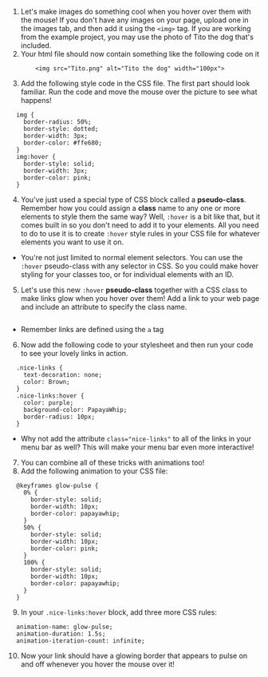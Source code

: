 1. Let's make images do something cool when you hover over them with the mouse! If you don't have any images on your page, upload one in the images tab, and then add it using the `<img>` tag. If you are working from the example project, you may use the photo of Tito the dog that's included.
2. Your html file should now contain something like the following code on it
    ```
        <img src="Tito.png" alt="Tito the dog" width="100px">
    ```  		
3. Add the following style code in the CSS file. The first part should look familiar. Run the code and move the mouse over the picture to see what happens!
  ```
    img {
      border-radius: 50%;
      border-style: dotted;
      border-width: 3px;
      border-color: #ffe680;
    }
    img:hover {
      border-style: solid;
      border-width: 3px;
      border-color: pink;
    }
  ```  
4. You've just used a special type of CSS block called a **pseudo-class**. Remember how you could assign a **class** name to any one or more elements to style them the same way? Well, `:hover` is a bit like that, but it comes built in so you don't need to add it to your elements. All you need to do to use it is to create `:hover` style rules in your CSS file for whatever elements you want to use it on.
 * You're not just limited to normal element selectors. You can use the `:hover` pseudo-class with any selector in CSS. So you could make hover styling for your classes too, or for individual elements with an ID.
5. Let's use this new `:hover` **pseudo-class** together with a CSS class to make links glow when you hover over them! Add a link to your web page and include an attribute to specify the class name.  
  ```<a class="nice-links" href="http://www.failteireland.ie/">Irish Tourism website</a>
  ```
  * Remember links are defined using the `a` tag
6. Now add the following code to your stylesheet and then run your code to see your lovely links in action.
  ```
    .nice-links {
      text-decoration: none;
      color: Brown;
    }
    .nice-links:hover {
      color: purple;
      background-color: PapayaWhip;
      border-radius: 10px;
    }
  ```
 * Why not add the attribute `class="nice-links"` to all of the links in your menu bar as well? This will make your menu bar even more interactive!
7. You can combine all of these tricks with animations too! 
8. Add the following animation to your CSS file:
  ```
    @keyframes glow-pulse {
      0% {
        border-style: solid;
        border-width: 10px;
        border-color: papayawhip;
      }
      50% {
        border-style: solid;
        border-width: 10px;
        border-color: pink;
      }
      100% {
        border-style: solid;
        border-width: 10px;
        border-color: papayawhip;
      }
    }
  ```
9. In your `.nice-links:hover` block, add three more CSS rules:
  ```
    animation-name: glow-pulse;
    animation-duration: 1.5s;
    animation-iteration-count: infinite;
  ```
10. Now your link should have a glowing border that appears to pulse on and off whenever you hover the mouse over it!

